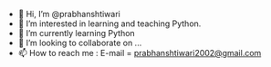 - 👋 Hi, I’m @prabhanshtiwari
- 👀 I’m interested in learning and teaching Python.
- 🌱 I’m currently learning Python
- 💞️ I’m looking to collaborate on ...
- 📫 How to reach me : E-mail = prabhanshtiwari2002@gmail.com

<!---
prabhanshtiwari/prabhanshtiwari is a ✨ special ✨ repository because its `README.md` (this file) appears on your GitHub profile.
You can click the Preview link to take a look at your changes.
--->
